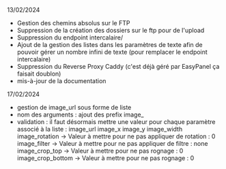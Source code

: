13/02/2024
- Gestion des chemins absolus sur le FTP
- Suppression de la création des dossiers sur le ftp pour de l'upload
- Suppression du endpoint intercalaire/
- Ajout de la gestion des listes dans les paramètres de texte afin de pouvoir gérer un nombre infini de texte (pour remplacer le endpoint intercalaire)
- Suppression du Reverse Proxy Caddy (c'est déjà géré par EasyPanel ça faisait doublon)
- mis-à-jour de la documentation


17/02/2024
- gestion de image_url sous forme de liste
- nom des arguments : ajout des prefix image_
- validation : il faut désormais mettre une valeur pour chaque paramètre associé à la liste :
image_url 
image_x 
image_y 
image_width 
image_rotation -> Valeur à mettre pour ne pas appliquer de rotation : 0
image_filter -> Valeur à mettre pour ne pas appliquer de filtre : none
image_crop_top -> Valeur à mettre pour ne pas rognage : 0
image_crop_bottom -> Valeur à mettre pour ne pas rognage : 0